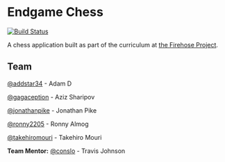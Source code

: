 # Endgame Chess

[![Build Status](https://travis-ci.org/teamendgame/endgame-chess.svg?branch=master)](https://travis-ci.org/teamendgame/endgame-chess)

A chess application built as part of the curriculum at [the Firehose Project](http://www.thefirehoseproject.com).  

## Team 

[@addstar34](https://github.com/addstar34) - Adam D

[@gagaception](https://github.com/gagaception) - Aziz Sharipov

[@jonathanpike](https://github.com/jonathanpike) - Jonathan Pike

[@ronny2205](https://github.com/ronny2205) - Ronny Almog

[@takehiromouri](https://github.com/takehiromouri) - Takehiro Mouri

**Team Mentor:** [@conslo](https://github.com/conslo) - Travis Johnson
